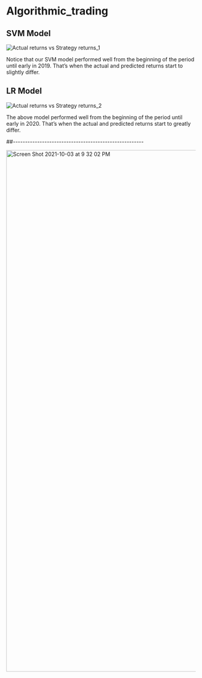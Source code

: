 # Algorithmic_trading
## SVM Model
![Actual returns vs Strategy returns_1](https://user-images.githubusercontent.com/83678373/135790642-545430d7-abce-4765-8232-642a1fda5fc5.png)

Notice that our SVM model performed well from the beginning of the period until early in 2019. That’s when the actual and predicted returns start to slightly  differ. 

## LR Model
![Actual returns vs Strategy returns_2](https://user-images.githubusercontent.com/83678373/135794166-fcbdcdc1-d36b-4560-b7c2-04aa1d154df0.png)

The above model performed well from the beginning of the period until early in 2020. That’s when the actual and predicted returns start to greatly differ. 

##------------------------------------------------------


<img width="1387" alt="Screen Shot 2021-10-03 at 9 32 02 PM" src="https://user-images.githubusercontent.com/83678373/135795156-9a3546fc-0b1d-4885-ac12-13f9ad94b746.png">

